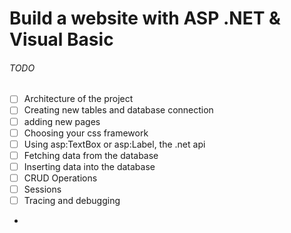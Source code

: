 # Build a website with ASP .NET & Visual Basic

###### TODO
- [ ] Architecture of the project
- [ ] Creating new tables and database connection
- [ ] adding new pages
- [ ] Choosing your css framework
- [ ] Using asp:TextBox or asp:Label, the .net api
- [ ] Fetching data from the database
- [ ] Inserting data into the database
- [ ] CRUD Operations
- [ ] Sessions
- [ ] Tracing and debugging
- 
